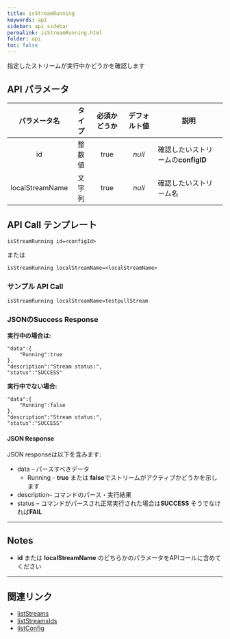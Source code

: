 ```yaml
---
title: isStreamRunning
keywords: api
sidebar: api_sidebar
permalink: isStreamRunning.html
folder: api
toc: false
---
```


指定したストリームが実行中かどうかを確認します



## API パラメータ



| パラメータ名  |  タイプ | 必須かどうか | デフォルト値 | 説明 |
| :-------------: | :-----: | :-------: | :-----------: | ---------------------------------------- |
|       id        | 整数値 |   true    |    *null*     | 確認したいストリームの**configID** |
| localStreamName | 文字列  |   true    |    *null*     | 確認したいストリーム名         |

## API Call テンプレート
```
isStreamRunning id=<configId>
```

または

```
isStreamRunning localStreamName=<localStreamName>
```



### サンプル API Call

```
isStreamRunning localStreamName=testpullStream
```



### JSONのSuccess Response

**実行中の場合は:**

```
"data":{
	"Running":true
},
"description":"Stream status:",
"status":"SUCCESS"
```

**実行中でない場合:**

```
"data":{
	"Running":false
},
"description":"Stream status:",
"status":"SUCCESS"
```



#### JSON Response

JSON responseは以下を含みます:

- data – パースすべきデータ
  - Running - **true** または **false**でストリームがアクティブかどうかを示します
- description– コマンドのパース・実行結果
- status – コマンドがパースされ正常実行された場合は**SUCCESS** そうでなければ**FAIL**

------

## Notes

- **id** または **localStreamName** のどちらかのパラメータをAPIコールに含めてください


------

## 関連リンク

- [listStreams](listStreams.html)
- [listStreamsIds](listStreamsIds.html)
- [listConfig](listConfig.html)